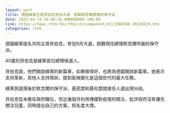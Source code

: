 ```yaml
---
layout: post
title: 德國綠黨主席貝伯克參加大選　挑戰默克爾領導的保守派
date: 2021-04-19 20:40:34.000000000 +08:00
link: https://news.rthk.hk/rthk/ch/component/k2/1586598-20210419.htm
categories: rthk
---
```


德國綠黨提名共同主席貝伯克，參加9月大選，挑戰現任總理默克爾所屬的保守派。

40歲的貝伯克是綠黨首位總理候選人。

貝伯克說，他們開啟綠黨的新篇章，如果做得好，也將為德國開啟新篇章。她表示支持革新，其他人支持現狀，提到氣候變化是這個世代的最大任務。

綠黨民調落後於默克爾的保守派，基民盟和基社盟就接任人選出現分歧。

貝伯克從未擔任政府職位，但近幾個月利用傳媒對疫情的關注，批評政府沒有優先關注兒童，同時提出自己的方案，知名度大增。
